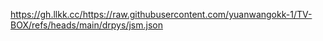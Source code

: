 
https://gh.llkk.cc/https://raw.githubusercontent.com/yuanwangokk-1/TV-BOX/refs/heads/main/drpys/jsm.json
